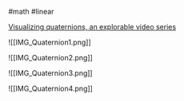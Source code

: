 #math #linear 

[Visualizing quaternions, an explorable video series](https://eater.net/quaternions)

![[IMG_Quaternion1.png]]

![[IMG_Quaternion2.png]]

![[IMG_Quaternion3.png]]

![[IMG_Quaternion4.png]]

